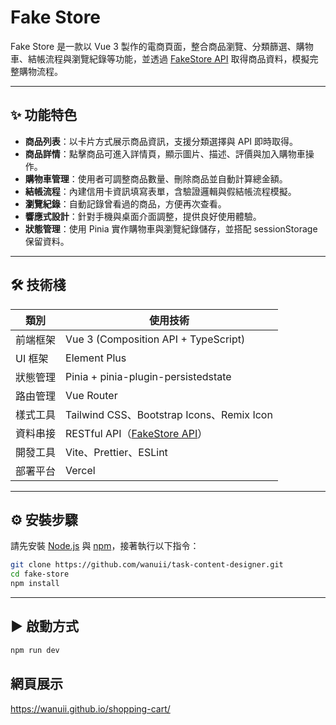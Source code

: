 # Fake Store

Fake Store 是一款以 Vue 3 製作的電商頁面，整合商品瀏覽、分類篩選、購物車、結帳流程與瀏覽紀錄等功能，並透過 [FakeStore API](https://fakestoreapi.com/) 取得商品資料，模擬完整購物流程。

---

## ✨ 功能特色

- **商品列表**：以卡片方式展示商品資訊，支援分類選擇與 API 即時取得。
- **商品詳情**：點擊商品可進入詳情頁，顯示圖片、描述、評價與加入購物車操作。
- **購物車管理**：使用者可調整商品數量、刪除商品並自動計算總金額。
- **結帳流程**：內建信用卡資訊填寫表單，含驗證邏輯與假結帳流程模擬。
- **瀏覽紀錄**：自動記錄曾看過的商品，方便再次查看。
- **響應式設計**：針對手機與桌面介面調整，提供良好使用體驗。
- **狀態管理**：使用 Pinia 實作購物車與瀏覽紀錄儲存，並搭配 sessionStorage 保留資料。

---

## 🛠 技術棧

| 類別     | 使用技術                                                  |
| -------- | --------------------------------------------------------- |
| 前端框架 | Vue 3 (Composition API + TypeScript)                      |
| UI 框架  | Element Plus                                              |
| 狀態管理 | Pinia + pinia-plugin-persistedstate                       |
| 路由管理 | Vue Router                                                |
| 樣式工具 | Tailwind CSS、Bootstrap Icons、Remix Icon                 |
| 資料串接 | RESTful API（[FakeStore API](https://fakestoreapi.com/)） |
| 開發工具 | Vite、Prettier、ESLint                                    |
| 部署平台 | Vercel                                                    |

---

## ⚙️ 安裝步驟

請先安裝 [Node.js](https://nodejs.org/) 與 [npm](https://www.npmjs.com/)，接著執行以下指令：

```bash
git clone https://github.com/wanuii/task-content-designer.git
cd fake-store
npm install
```

---

## ▶️ 啟動方式

```bash
npm run dev
```

## 網頁展示

<https://wanuii.github.io/shopping-cart/>
